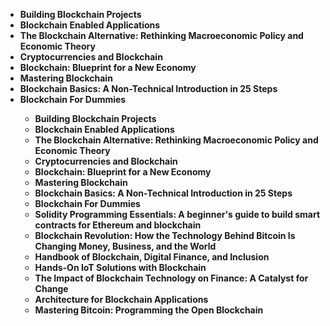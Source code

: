 <ul>
 <li><b><a target="_blank" href="https://github.com/manjunath5496/Meteorology-Books/blob/master/mgy(1).pdf" style="text-decoration:none;">Building Blockchain Projects</a></b></li>
 <li><b><a target="_blank" href="https://github.com/manjunath5496/Meteorology-Books/blob/master/mgy(2).pdf" style="text-decoration:none;">Blockchain Enabled Applications </a></b></li>
                                <li><b><a target="_blank" href="https://github.com/manjunath5496/Meteorology-Books/blob/master/mgy(3).pdf" style="text-decoration:none;">The Blockchain Alternative: Rethinking Macroeconomic Policy and Economic Theory</a></b></li>
 <li><b><a target="_blank" href="https://github.com/manjunath5496/Meteorology-Books/blob/master/mgy(4).pdf" style="text-decoration:none;">Cryptocurrencies and Blockchain </a></b></li>                              
<li><b><a target="_blank" href="https://github.com/manjunath5496/Meteorology-Books/blob/master/mgy(5).pdf" style="text-decoration:none;">Blockchain: Blueprint for a New Economy</a></b></li>
<li><b><a target="_blank" href="https://github.com/manjunath5496/Meteorology-Books/blob/master/mgy(6).pdf" style="text-decoration:none;">Mastering Blockchain</a></b></li>
 
  <li><b><a target="_blank" href="https://github.com/manjunath5496/Meteorology-Books/blob/master/mgy(7).pdf" style="text-decoration:none;">Blockchain Basics: A Non-Technical Introduction in 25 Steps</a></b></li>
 <li><b><a target="_blank" href="https://github.com/manjunath5496/Meteorology-Books/blob/master/mgy(8).pdf" style="text-decoration:none;">Blockchain For Dummies </a></b></li>
                               <ul>
 <li><b><a target="_blank" href="https://github.com/manjunath5496/The-Best-Books-on-Blockchain/blob/master/bch(1).pdf" style="text-decoration:none;">Building Blockchain Projects</a></b></li>
 <li><b><a target="_blank" href="https://github.com/manjunath5496/The-Best-Books-on-Blockchain/blob/master/bch(2).pdf" style="text-decoration:none;">Blockchain Enabled Applications </a></b></li>
                                <li><b><a target="_blank" href="https://github.com/manjunath5496/The-Best-Books-on-Blockchain/blob/master/bch(3).pdf" style="text-decoration:none;">The Blockchain Alternative: Rethinking Macroeconomic Policy and Economic Theory</a></b></li>
 <li><b><a target="_blank" href="https://github.com/manjunath5496/The-Best-Books-on-Blockchain/blob/master/bch(4).pdf" style="text-decoration:none;">Cryptocurrencies and Blockchain </a></b></li>                              
<li><b><a target="_blank" href="https://github.com/manjunath5496/The-Best-Books-on-Blockchain/blob/master/bch(5).pdf" style="text-decoration:none;">Blockchain: Blueprint for a New Economy</a></b></li>
<li><b><a target="_blank" href="https://github.com/manjunath5496/The-Best-Books-on-Blockchain/blob/master/bch(6).pdf" style="text-decoration:none;">Mastering Blockchain</a></b></li>
 
  <li><b><a target="_blank" href="https://github.com/manjunath5496/The-Best-Books-on-Blockchain/blob/master/bch(7).pdf" style="text-decoration:none;">Blockchain Basics: A Non-Technical Introduction in 25 Steps</a></b></li>
 <li><b><a target="_blank" href="https://github.com/manjunath5496/The-Best-Books-on-Blockchain/blob/master/bch(8).pdf" style="text-decoration:none;">Blockchain For Dummies </a></b></li>
                               
 <li><b><a target="_blank" href="https://github.com/manjunath5496/The-Best-Books-on-Blockchain/blob/master/bch(10).pdf" style="text-decoration:none;">Solidity Programming Essentials: A beginner's guide to build smart contracts for Ethereum and blockchain </a></b></li>                              
<li><b><a target="_blank" href="https://github.com/manjunath5496/The-Best-Books-on-Blockchain/blob/master/bch(11).pdf" style="text-decoration:none;">Blockchain Revolution: How the Technology Behind Bitcoin Is Changing Money, Business, and the World</a></b></li>
<li><b><a target="_blank" href="https://github.com/manjunath5496/The-Best-Books-on-Blockchain/blob/master/bch(12).pdf" style="text-decoration:none;">Handbook of Blockchain, Digital Finance, and Inclusion</a></b></li>
               <li><b><a target="_blank" href="https://github.com/manjunath5496/The-Best-Books-on-Blockchain/blob/master/bch(13).pdf" style="text-decoration:none;">Hands-On IoT Solutions with Blockchain</a></b></li>
 <li><b><a target="_blank" href="https://github.com/manjunath5496/The-Best-Books-on-Blockchain/blob/master/bch(14).pdf" style="text-decoration:none;">The Impact of Blockchain Technology on Finance: A Catalyst for Change </a></b></li>                              
<li><b><a target="_blank" href="https://github.com/manjunath5496/The-Best-Books-on-Blockchain/blob/master/bch(15).pdf" style="text-decoration:none;">Architecture for Blockchain Applications</a></b></li>
<li><b><a target="_blank" href="https://github.com/manjunath5496/The-Best-Books-on-Blockchain/blob/master/bch(16).pdf" style="text-decoration:none;">Mastering Bitcoin: Programming the Open Blockchain </a></b></li>

 
 



 
 
  </ul>

